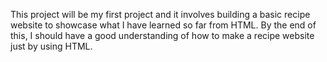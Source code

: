 This project will be my first project and it involves building a basic recipe website to showcase what I have learned so far from HTML. 
By the end of this, I should have a good understanding of how to make a recipe website just by using HTML.